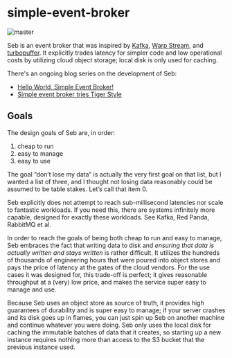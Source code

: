 # simple-event-broker

![master](https://github.com/micvbang/simple-event-broker/actions/workflows/test.yml/badge.svg?branch=master)

Seb is an event broker that was inspired by [Kafka](https://kafka.apache.org/), [Warp Stream](https://www.warpstream.com/), and [turbopuffer](https://turbopuffer.com/). It explicitly trades latency for simpler code and low operational costs by utilizing cloud object storage; local disk is only used for caching.

There's an ongoing blog series on the development of Seb:

- [Hello World, Simple Event Broker!](https://blog.vbang.dk/2024/05/26/seb/)
- [Simple event broker tries Tiger Style](https://blog.vbang.dk/2024/07/10/seb-tiger-style/)

## Goals

The design goals of Seb are, in order:

1) cheap to run
2) easy to manage
3) easy to use

The goal “don’t lose my data” is actually the very first goal on that list, but I wanted a list of three, and I thought not losing data reasonably could be assumed to be table stakes. Let’s call that item 0.

Seb explicitly does not attempt to reach sub-millisecond latencies nor scale to fantastic workloads. If you need this, there are systems infinitely more capable, designed for exactly these workloads. See Kafka, Red Panda, RabbitMQ et al.

In order to reach the goals of being both cheap to run and easy to manage, Seb embraces the fact that writing data to disk and _ensuring that data is actually written and stays written_ is rather difficult. It utilizes the hundreds of thousands of engineering hours that were poured into object stores and pays the price of latency at the gates of the cloud vendors. For the use cases it was designed for, this trade-off is perfect; it gives reasonable throughput at a (very) low price, and makes the service super easy to manage and use.

Because Seb uses an object store as source of truth, it provides high guarantees of durability and is super easy to manage; if your server crashes and its disk goes up in flames, you can just spin up Seb on another machine and continue whatever you were doing. Seb only uses the local disk for caching the immutable batches of data that it creates, so starting up a new instance requires nothing more than access to the S3 bucket that the previous instance used.